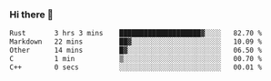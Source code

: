 ### Hi there 👋

<!--
**WShiBin/WShiBin** is a ✨ _special_ ✨ repository because its `README.md` (this file) appears on your GitHub profile.

Here are some ideas to get you started:

- 🔭 I’m currently working on ...
- 🌱 I’m currently learning ...
- 👯 I’m looking to collaborate on ...
- 🤔 I’m looking for help with ...
- 💬 Ask me about ...
- 📫 How to reach me: ...
- 😄 Pronouns: ...
- ⚡ Fun fact: ...
-->

<!--START_SECTION:waka-->

```txt
Rust       3 hrs 3 mins    ████████████████████▓░░░░   82.70 %
Markdown   22 mins         ██▓░░░░░░░░░░░░░░░░░░░░░░   10.09 %
Other      14 mins         █▓░░░░░░░░░░░░░░░░░░░░░░░   06.50 %
C          1 min           ▒░░░░░░░░░░░░░░░░░░░░░░░░   00.70 %
C++        0 secs          ░░░░░░░░░░░░░░░░░░░░░░░░░   00.01 %
```

<!--END_SECTION:waka-->
